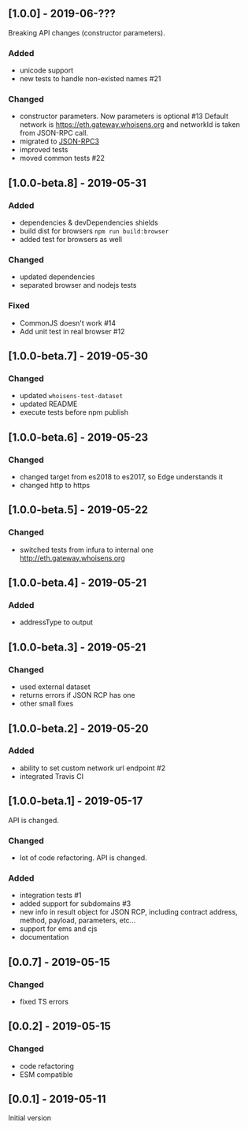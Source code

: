 ## [1.0.0] - 2019-06-???

Breaking API changes (constructor parameters).

### Added
- unicode support
- new tests to handle non-existed names #21

### Changed
- constructor parameters. Now parameters is optional #13
Default network is https://eth.gateway.whoisens.org and networkId is taken from JSON-RPC call. 
- migrated to [JSON-RPC3](https://github.com/industral/JSON-RPC3)
- improved tests 
- moved common tests #22


## [1.0.0-beta.8] - 2019-05-31

### Added
- dependencies & devDependencies shields
- build dist for browsers `npm run build:browser`
- added test for browsers as well


### Changed
- updated dependencies
- separated browser and nodejs tests

### Fixed
- CommonJS doesn't work #14
- Add unit test in real browser #12


## [1.0.0-beta.7] - 2019-05-30

### Changed
- updated `whoisens-test-dataset`
- updated README 
- execute tests before npm publish


## [1.0.0-beta.6] - 2019-05-23

### Changed
- changed target from es2018 to es2017, so Edge understands it
- changed http to https


## [1.0.0-beta.5] - 2019-05-22

### Changed
- switched tests from infura to internal one http://eth.gateway.whoisens.org

## [1.0.0-beta.4] - 2019-05-21

### Added
- addressType to output


## [1.0.0-beta.3] - 2019-05-21

### Changed
- used external dataset
- returns errors if JSON RCP has one
- other small fixes


## [1.0.0-beta.2] - 2019-05-20

### Added

- ability to set custom network url endpoint #2
- integrated Travis CI


## [1.0.0-beta.1] - 2019-05-17

API is changed.

### Changed
- lot of code refactoring. API is changed.

### Added
- integration tests #1
- added support for subdomains #3
- new info in result object for JSON RCP, including contract address, method, payload, parameters, etc...
- support for ems and cjs
- documentation

## [0.0.7] - 2019-05-15

### Changed
- fixed TS errors


## [0.0.2] - 2019-05-15

### Changed
- code refactoring
- ESM compatible


## [0.0.1] - 2019-05-11

Initial version
